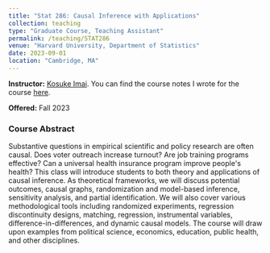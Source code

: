 ```yaml
---
title: "Stat 286: Causal Inference with Applications"
collection: teaching
type: "Graduate Course, Teaching Assistant"
permalink: /teaching/STAT286
venue: "Harvard University, Department of Statistics"
date: 2023-09-01
location: "Cambridge, MA"
---
```

**Instructor:** [Kosuke Imai](https://imai.fas.harvard.edu). You can find the course notes I wrote for the course [here](https://github.com/kchaz/CausalCourseNotes).

**Offered:** Fall 2023

### Course Abstract

 Substantive questions in empirical scientific and policy research
 are often causal.  Does voter outreach increase turnout?  Are job
  training programs effective?  Can a universal health insurance
  program improve people's health?  This class will introduce students
  to both theory and applications of causal inference.  As theoretical
  frameworks, we will discuss potential outcomes, causal graphs,
  randomization and model-based inference, sensitivity analysis, and
  partial identification.  We will also cover various methodological
  tools including randomized experiments, regression discontinuity
  designs, matching, regression, instrumental variables,
  difference-in-differences, and dynamic causal models.  The course
  will draw upon examples from political science, economics,
  education, public health, and other disciplines.
